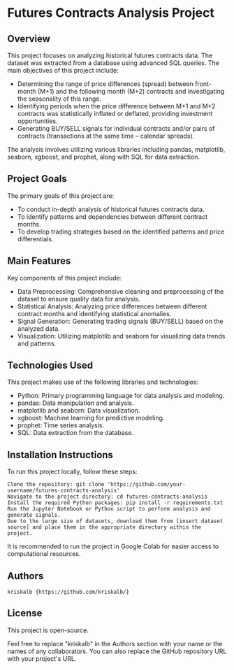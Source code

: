 # Futures Contracts Analysis Project
## Overview

This project focuses on analyzing historical futures contracts data. The dataset was extracted from a database using advanced SQL queries. The main objectives of this project include:

- Determining the range of price differences (spread) between front-month (M+1) and the following month (M+2) contracts and investigating the seasonality of this range.
- Identifying periods when the price difference between M+1 and M+2 contracts was statistically inflated or deflated, providing investment opportunities.
- Generating BUY/SELL signals for individual contracts and/or pairs of contracts (transactions at the same time – calendar spreads).

The analysis involves utilizing various libraries including pandas, matplotlib, seaborn, xgboost, and prophet, along with SQL for data extraction.
## Project Goals

The primary goals of this project are:

- To conduct in-depth analysis of historical futures contracts data.
- To identify patterns and dependencies between different contract months.
- To develop trading strategies based on the identified patterns and price differentials.

## Main Features

Key components of this project include:

- Data Preprocessing: Comprehensive cleaning and preprocessing of the dataset to ensure quality data for analysis.
- Statistical Analysis: Analyzing price differences between different contract months and identifying statistical anomalies.
- Signal Generation: Generating trading signals (BUY/SELL) based on the analyzed data.
- Visualization: Utilizing matplotlib and seaborn for visualizing data trends and patterns.

## Technologies Used

This project makes use of the following libraries and technologies:

- Python: Primary programming language for data analysis and modeling.
- pandas: Data manipulation and analysis.
- matplotlib and seaborn: Data visualization.
- xgboost: Machine learning for predictive modeling.
- prophet: Time series analysis.
- SQL: Data extraction from the database.

## Installation Instructions

To run this project locally, follow these steps:

    Clone the repository: git clone 'https://github.com/your-username/futures-contracts-analysis'
    Navigate to the project directory: cd futures-contracts-analysis
    Install the required Python packages: pip install -r requirements.txt
    Run the Jupyter Notebook or Python script to perform analysis and generate signals.
    Due to the large size of datasets, download them from [insert dataset source] and place them in the appropriate directory within the project.

It is recommended to run the project in Google Colab for easier access to computational resources.
## Authors

    kriskalb {https://github.com/kriskalb/}

## License

This project is open-source.

Feel free to replace "kriskalb" in the Authors section with your name or the names of any collaborators. You can also replace the GitHub repository URL with your project's URL.
